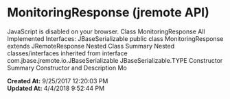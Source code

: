 # MonitoringResponse (jremote API)

JavaScript is disabled on your browser. Class MonitoringResponse All Implemented Interfaces: JBaseSerializable public class MonitoringResponse extends JRemoteResponse Nested Class Summary Nested classes/interfaces inherited from interface com.jbase.jremote.io.JBaseSerializable JBaseSerializable.TYPE Constructor Summary Constructor and Description Mo  

**Created At:** 9/25/2017 12:20:03 PM  
**Updated At:** 4/4/2018 9:52:44 PM  

